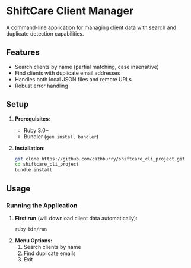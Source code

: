 # ShiftCare Client Manager

A command-line application for managing client data with search and duplicate detection capabilities.

## Features

- Search clients by name (partial matching, case insensitive)
- Find clients with duplicate email addresses
- Handles both local JSON files and remote URLs
- Robust error handling

## Setup

1. **Prerequisites**:
   - Ruby 3.0+
   - Bundler (`gem install bundler`)

2. **Installation**:
   ```bash
   git clone https://github.com/cathburry/shiftcare_cli_project.git
   cd shiftcare_cli_project
   bundle install

## Usage

### Running the Application

1. **First run** (will download client data automatically):
   ```bash
   ruby bin/run

2. **Menu Options:**
   1. Search clients by name
   2. Find duplicate emails
   3. Exit
